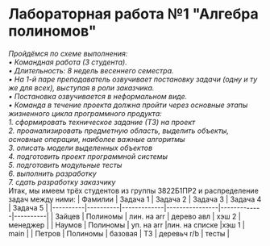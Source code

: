 # Лабораторная работа №1 "Алгебра полиномов"

*Пройдёмся по схеме выполнения:*\
*•	Командная работа (3 студента).*\
*•	Длительность: 8 недель весеннего семестра.*\
*•	На 1-й паре преподаватель озвучивает постановку задачи (одну и ту же для всех), выступая в роли заказчика.*\
*•	Постановка озвучивается в неформальном виде.*\
*•	Команда в течение проекта должна пройти через основные этапы жизненного цикла программного продукта:*\
*1.	сформировать техническое задание (ТЗ) на проект*\
*2.	проанализировать предметную область, выделить объекты, основные операции, наиболее важные алгоритмы*\
*3.	описать модели выделенных объектов*\
*4.	подготовить проект программной системы*\
*5.	подготовить модульные тесты*\
*6.	выполнить разработку*\
*7.	сдать разработку заказчику*\
Итак, мы имеем трёх студентов из группы 3822Б1ПР2 и распределение задач между ними:
| Фамилии  | Задача 1 | Задача 2    | Задача 3       | Задача 4    | Задача 5 |
|----------|----------|-------------|----------------|-------------|----------|
| Зайцев   | Полиномы |	лин. на arr | дерево авл     | хэш 2       | менеджер |
| Наумов   | Полиномы |	уп. на arr	|лин. на списке  |хэш 1	       | main     |
| Петров	 | Полиномы |	базовая	    | ТЗ             | деревьч r/b | тесты    |
